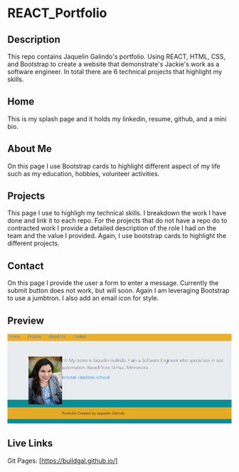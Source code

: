 # REACT_Portfolio

## Description 
This repo contains Jaquelin Galindo's portfolio. Using REACT, HTML, CSS, and Bootstrap to create a website that demonstrate's Jackie's work as a software engineer. In total there are 6 technical projects that highlight my skills. 

## Home

This is my splash page and it holds my linkedin, resume, github, and a mini bio. 

## About Me
On this page I use Bootstrap cards to highlight different aspect of my life such as my education, hobbies, volunteer activities.

## Projects 
This page I use to highligh my technical skills. I breakdown the work I have done and link it to each repo. For the projects that do not have a repo do to contracted work I provide a detailed description of the role I had on the team and the value I provided. Again, I use bootstrap cards to highlight the different projects.

## Contact
On this page I provide the user a form to enter a message. Currently the submit button does not work, but will soon. Again I am leveraging Bootstrap to use a jumbtron. I also add an email icon for style.


## Preview
![image](src/images/homeImg.PNG)


## Live Links 
Git Pages: [https://buildgal.github.io/]
